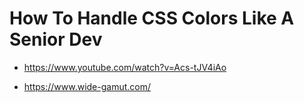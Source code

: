 # How To Handle CSS Colors Like A Senior Dev

- <https://www.youtube.com/watch?v=Acs-tJV4iAo>

* <https://www.wide-gamut.com/>

